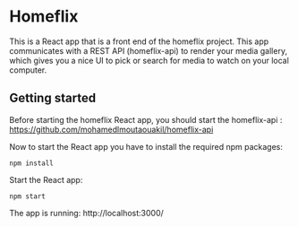 # Homeflix
This is a React app that is a front end of the homeflix project. This app communicates with a REST API (homeflix-api) to render your media gallery, which gives you a nice UI to pick or search for media to watch on your local computer.

## Getting started
Before starting the homeflix React app, you should start the homeflix-api : https://github.com/mohamedlmoutaouakil/homeflix-api

Now to start the React app you have to install the required npm packages:
```
npm install
```
Start the React app:
```
npm start
```
The app is running: http://localhost:3000/